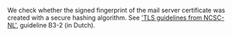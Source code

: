 We check whether the signed fingerprint of the mail server certificate was created with a secure hashing algorithm. See ['TLS guidelines from NCSC-NL'](https://www.ncsc.nl/actueel/whitepapers/ict-beveiligingsrichtlijnen-voor-transport-layer-security-tls.html), guideline B3-2 (in Dutch).
